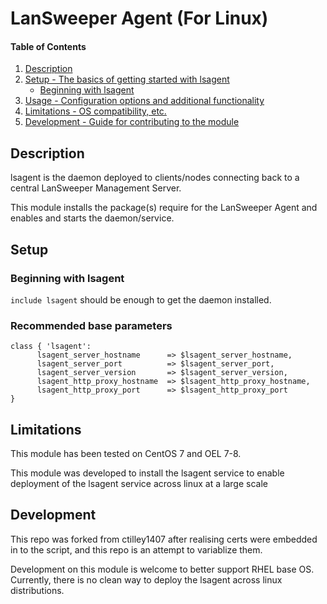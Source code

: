 # LanSweeper Agent (For Linux)

#### Table of Contents

1. [Description](#description)
2. [Setup - The basics of getting started with lsagent](#setup)
    * [Beginning with lsagent](#beginning-with-lsagent)
3. [Usage - Configuration options and additional functionality](#usage)
4. [Limitations - OS compatibility, etc.](#limitations)
5. [Development - Guide for contributing to the module](#development)

## Description

lsagent is the daemon deployed to clients/nodes connecting back to a central LanSweeper Management Server.

This module installs the package(s) require for the LanSweeper Agent and enables and starts the daemon/service.

## Setup

### Beginning with lsagent

`include lsagent` should be enough to get the daemon installed.

### Recommended base parameters

```
class { 'lsagent':
      lsagent_server_hostname      => $lsagent_server_hostname,
      lsagent_server_port          => $lsagent_server_port,
      lsagent_server_version       => $lsagent_server_version,
      lsagent_http_proxy_hostname  => $lsagent_http_proxy_hostname,
      lsagent_http_proxy_port      => $lsagent_http_proxy_port
}
```

## Limitations

This module has been tested on CentOS 7 and OEL 7-8.

This module was developed to install the lsagent service to enable deployment of the lsagent service across linux at a large scale

## Development

This repo was forked from ctilley1407 after realising certs were embedded in to the script, and this repo is an attempt to variablize them.

Development on this module is welcome to better support RHEL base OS. Currently, there is no clean way to deploy the lsagent across linux distributions.
